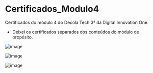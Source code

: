 # Certificados_Modulo4
Certificados do módulo 4 do Decola Tech 3ª da Digital Innovation One.

- Deixei os certificados separados dos conteúdos do módulo de propósito.

![image](https://user-images.githubusercontent.com/87333149/171413424-32b53f85-1087-416b-8937-c6e5b5efd75c.png)

![image](https://user-images.githubusercontent.com/87333149/171413536-53a288f0-2a3a-490c-a086-242d85714ba3.png)

![image](https://user-images.githubusercontent.com/87333149/171413585-be95ea51-08aa-4880-8c7c-1a4f599630f2.png)
